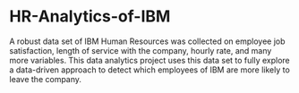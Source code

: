 # HR-Analytics-of-IBM
A robust data set of IBM Human Resources was collected on employee job satisfaction, length of service with the company, hourly rate, and many more variables. This data analytics project uses this data set to fully explore a data-driven approach to detect which employees of IBM are more likely to leave the company.
